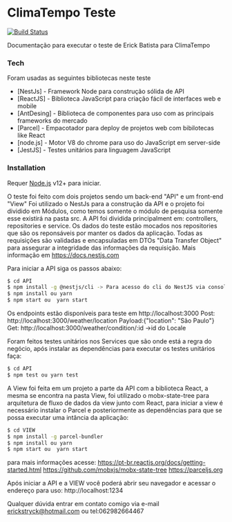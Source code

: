 # ClimaTempo Teste

[![Build Status](https://travis-ci.org/joemccann/dillinger.svg?branch=master)](https://travis-ci.org/joemccann/dillinger)

Documentação para executar o teste de Erick Batista para ClimaTempo

### Tech

Foram usadas as seguintes bibliotecas neste teste

- [NestJs] - Framework Node para construção sólida de API
- [ReactJS] - Biblioteca JavaScript para criação fácil de interfaces web e mobile
- [AntDesing] - Biblioteca de componentes para uso com as principais frameworks do mercado
- [Parcel] - Empacotador para deploy de projetos web com bibilotecas like React
- [node.js] - Motor V8 do chrome para uso do JavaScript em server-side
- [JestJS] - Testes unitários para linguagem JavaScript

### Installation

Requer [Node.js](https://nodejs.org/) v12+ para iniciar.

O teste foi feito com dois projetos sendo um back-end "API" e um front-end "View"
Foi utilizado o NestJs para a construção da API e o projeto foi dividido em Módulos, como temos somente o módulo de pesquisa somente esse existirá na pasta src. A API foi dividida principalment em: controllers, repositories e service. Os dados do teste estão mocados nos repositories que são os reponsáveis por manter os dados da aplicação. Todas as requisições são validadas e encapsuladas em DTOs "Data Transfer Object" para assegurar a integridade das informações da requisição. Mais informação em https://docs.nestjs.com

Para iniciar a API siga os passos abaixo:

```sh
$ cd API
$ npm install -g @nestjs/cli -> Para acesso do cli do NestJS via console
$ npm install ou yarn
$ npm start ou  yarn start
```

Os endpoints estão disponíveis para teste em http://localhost:3000
Post: http://localhost:3000/weather/location Payload:{"location": "São Paulo"}
Get: http://localhost:3000/weather/condition/:id ->id do Locale

Foram feitos testes unitários nos Services que são onde está a regra do negócio, após instalar as dependências para executar os testes unitários faça:

```sh
$ cd API
$ npm test ou yarn test
```

A View foi feita em um projeto a parte da API com a biblioteca React, a mesma se encontra na pasta View, foi utilizado o mobx-state-tree para arquitetura de fluxo de dados da view junto com React, para iniciar a view é necessário instalar o Parcel e posteriormente as dependências para que se possa executar uma intância da aplicação:

```sh
$ cd VIEW
$ npm install -g parcel-bundler
$ npm install ou yarn
$ npm start ou  yarn start
```

para mais informações acesse:
https://pt-br.reactjs.org/docs/getting-started.html
https://github.com/mobxjs/mobx-state-tree
https://parceljs.org
  
Após iniciar a API e a VIEW você poderá abrir seu navegador e acessar o endereço para uso: http://localhost:1234

Qualquer dúvida entrar em contato comigo via e-mail erickstryck@hotmail.com ou tel:062982664467
